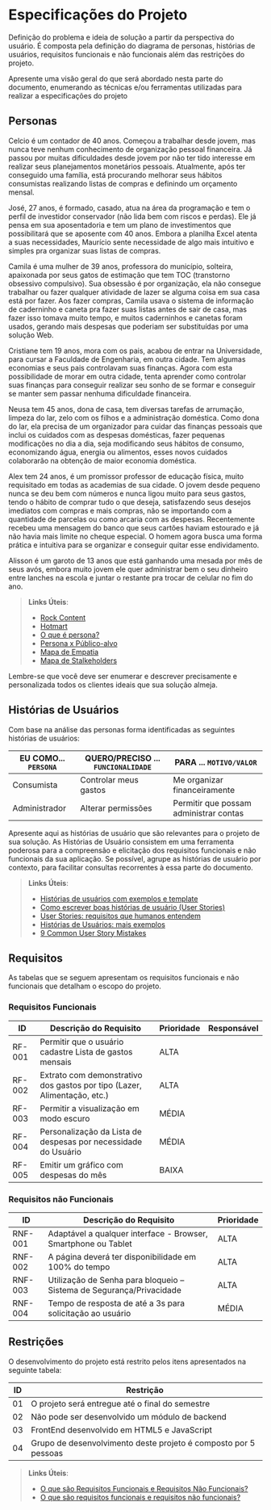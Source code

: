 # Especificações do Projeto

Definição do problema e ideia de solução a partir da perspectiva do usuário. É composta pela definição do  diagrama de personas, histórias de usuários, requisitos funcionais e não funcionais além das restrições do projeto.

Apresente uma visão geral do que será abordado nesta parte do documento, enumerando as técnicas e/ou ferramentas utilizadas para realizar a especificações do projeto

## Personas

Celcio é um contador de 40 anos. Começou a trabalhar desde jovem, mas nunca teve nenhum conhecimento de organização pessoal financeira. Já passou por muitas dificuldades desde jovem por não ter tido interesse em realizar seus planejamentos monetários pessoais. Atualmente, após ter conseguido uma família, está procurando melhorar seus hábitos consumistas realizando listas de compras e definindo um orçamento mensal.

José, 27 anos, é formado, casado, atua na área da programação e tem o perfil de investidor conservador (não lida bem com riscos e perdas). Ele já pensa em sua aposentadoria e tem um plano de investimentos que possibilitará que se aposente com 40 anos. Embora a planilha Excel atenta a suas necessidades, Maurício sente necessidade de algo mais intuitivo e simples pra organizar suas listas de compras.

Camila é uma mulher de 39 anos, professora do município, solteira, apaixonada por seus gatos de estimação que tem TOC (transtorno obsessivo compulsivo). Sua obsessão é por organização, ela não consegue trabalhar ou fazer qualquer atividade de lazer se alguma coisa em sua casa está por fazer. Aos fazer compras, Camila usava o sistema de informação de caderninho e caneta pra fazer suas listas antes de sair de casa, mas fazer isso tomava muito tempo, e muitos caderninhos e canetas foram usados, gerando mais despesas que poderiam ser substituídas por uma solução Web.

Cristiane tem 19 anos, mora com os pais, acabou de entrar na Universidade, para cursar a Faculdade de Engenharia, em outra cidade. Tem algumas economias e seus pais controlavam suas finanças. Agora com esta possibilidade de morar em outra cidade, tenta aprender como controlar suas finanças para conseguir realizar seu sonho de se formar e conseguir se manter sem passar nenhuma dificuldade financeira.

Neusa tem 45 anos, dona de casa, tem diversas tarefas de arrumação, limpeza do lar, zelo com os filhos e a administração doméstica. Como dona do lar, ela precisa de um organizador para cuidar das finanças pessoais que inclui os cuidados com as despesas domésticas, fazer pequenas modificações no dia a dia, seja modificando seus hábitos de consumo, economizando água, energia ou alimentos, esses novos cuidados colaborarão na obtenção de maior economia doméstica.

Alex tem 24 anos, é um promissor professor de educação física, muito requisitado em todas as academias de sua cidade. O jovem desde pequeno nunca se deu bem com números e nunca ligou muito para seus gastos, tendo o hábito de comprar tudo o que deseja, satisfazendo seus desejos imediatos com compras e mais compras, não se importando com a quantidade de parcelas ou como arcaria com as despesas. Recentemente recebeu uma mensagem do banco que seus cartões haviam estourado e já não havia mais limite no cheque especial. O homem agora busca uma forma prática e intuitiva para se organizar e conseguir quitar esse endividamento.

Alisson é um garoto de 13 anos que está ganhando uma mesada por mês de seus avós, embora muito jovem ele quer administrar bem o seu dinheiro entre lanches na escola e juntar o restante pra trocar de celular no fim do ano.



> **Links Úteis**:
> - [Rock Content](https://rockcontent.com/blog/personas/)
> - [Hotmart](https://blog.hotmart.com/pt-br/como-criar-persona-negocio/)
> - [O que é persona?](https://resultadosdigitais.com.br/blog/persona-o-que-e/)
> - [Persona x Público-alvo](https://flammo.com.br/blog/persona-e-publico-alvo-qual-a-diferenca/)
> - [Mapa de Empatia](https://resultadosdigitais.com.br/blog/mapa-da-empatia/)
> - [Mapa de Stalkeholders](https://www.racecomunicacao.com.br/blog/como-fazer-o-mapeamento-de-stakeholders/)
>
Lembre-se que você deve ser enumerar e descrever precisamente e personalizada todos os clientes ideais que sua solução almeja.

## Histórias de Usuários

Com base na análise das personas forma identificadas as seguintes histórias de usuários:

|EU COMO... `PERSONA`| QUERO/PRECISO ... `FUNCIONALIDADE` |PARA ... `MOTIVO/VALOR`                 |
|--------------------|------------------------------------|----------------------------------------|
|Consumista          | Controlar meus gastos              | Me organizar financeiramente           |
|Administrador       | Alterar permissões                 | Permitir que possam administrar contas |

Apresente aqui as histórias de usuário que são relevantes para o projeto de sua solução. As Histórias de Usuário consistem em uma ferramenta poderosa para a compreensão e elicitação dos requisitos funcionais e não funcionais da sua aplicação. Se possível, agrupe as histórias de usuário por contexto, para facilitar consultas recorrentes à essa parte do documento.

> **Links Úteis**:
> - [Histórias de usuários com exemplos e template](https://www.atlassian.com/br/agile/project-management/user-stories)
> - [Como escrever boas histórias de usuário (User Stories)](https://medium.com/vertice/como-escrever-boas-users-stories-hist%C3%B3rias-de-usu%C3%A1rios-b29c75043fac)
> - [User Stories: requisitos que humanos entendem](https://www.luiztools.com.br/post/user-stories-descricao-de-requisitos-que-humanos-entendem/)
> - [Histórias de Usuários: mais exemplos](https://www.reqview.com/doc/user-stories-example.html)
> - [9 Common User Story Mistakes](https://airfocus.com/blog/user-story-mistakes/)

## Requisitos

As tabelas que se seguem apresentam os requisitos funcionais e não funcionais que detalham o escopo do projeto.

### Requisitos Funcionais

|ID    | Descrição do Requisito  | Prioridade | Responsável |
|------|-----------------------------------------|----| ----|
|RF-001| Permitir que o usuário cadastre Lista de gastos mensais | ALTA |  |
|RF-002| Extrato com demonstrativo dos gastos por tipo (Lazer, Alimentação, etc.)   | ALTA | |
|RF-003| Permitir a visualização em modo escuro | MÉDIA |  |
|RF-004| Personalização da Lista de despesas por necessidade do Usuário   | MÉDIA | |
|RF-005| Emitir um gráfico com despesas do mês | BAIXA |  |


### Requisitos não Funcionais

|ID     | Descrição do Requisito  |Prioridade |
|-------|-------------------------|----|
|RNF-001| Adaptável a qualquer interface - Browser, Smartphone ou Tablet | ALTA | 
|RNF-002| A página deverá ter disponibilidade em 100% do tempo |  ALTA | 
|RNF-003| Utilização de Senha para bloqueio – Sistema de Segurança/Privacidade | ALTA | 
|RNF-004| Tempo de resposta de até a 3s para solicitação ao usuário |  MÉDIA |

## Restrições

O desenvolvimento do projeto está restrito pelos itens apresentados na seguinte tabela:

|ID| Restrição                                            |
|--|-------------------------------------------------------|
|01| O projeto será entregue até o final do semestre       |
|02| Não pode ser desenvolvido um módulo de backend        |
|03| FrontEnd desenvolvido em HTML5 e JavaScript           |
|04| Grupo de desenvolvimento deste projeto é composto por 5 pessoas|

> **Links Úteis**:
> - [O que são Requisitos Funcionais e Requisitos Não Funcionais?](https://codificar.com.br/requisitos-funcionais-nao-funcionais/)
> - [O que são requisitos funcionais e requisitos não funcionais?](https://analisederequisitos.com.br/requisitos-funcionais-e-requisitos-nao-funcionais-o-que-sao/)
